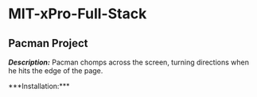 # MIT-xPro-Full-Stack
<h2>Pacman Project</h2>
<p><em><strong>Description:</strong></em> Pacman chomps across the screen, turning directions when he hits the edge of the page. </p>
<p>***Installation:*** </p>




